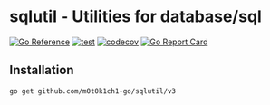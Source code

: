 # sqlutil - Utilities for database/sql

[![Go Reference](https://pkg.go.dev/badge/github.com/m0t0k1ch1-go/sqlutil.svg/v3)](https://pkg.go.dev/github.com/m0t0k1ch1-go/sqlutil/v3)
[![test](https://github.com/m0t0k1ch1-go/sqlutil/actions/workflows/test.yaml/badge.svg)](https://github.com/m0t0k1ch1-go/sqlutil/actions/workflows/test.yaml)
[![codecov](https://codecov.io/gh/m0t0k1ch1-go/sqlutil/graph/badge.svg?token=DWU70PL3YY)](https://codecov.io/gh/m0t0k1ch1-go/sqlutil)
[![Go Report Card](https://goreportcard.com/badge/github.com/m0t0k1ch1-go/sqlutil/v3)](https://goreportcard.com/report/github.com/m0t0k1ch1-go/sqlutil/v3)

## Installation

```
go get github.com/m0t0k1ch1-go/sqlutil/v3
```
